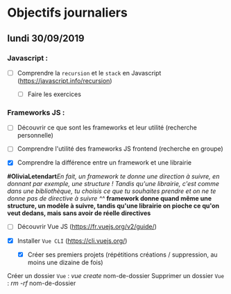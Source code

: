 # Objectifs journaliers

## lundi 30/09/2019

### Javascript :

  * [ ] Comprendre la `recursion` et le `stack` en Javascript (https://javascript.info/recursion)
    * [ ] Faire les exercices
  


### Frameworks JS : 

  * [ ] Découvrir ce que sont les frameworks et leur utilité (recherche personnelle)

  * [ ] Comprendre l'utilité des frameworks JS frontend (recherche en groupe)

  * [x] Comprendre la différence entre un framework et une librairie

__#OliviaLetendart__*En fait, un framework te donne une direction à suivre, en donnant par exemple, une structure ! Tandis qu'une librairie, c'est comme dans une bibliothèque, tu choisis ce que tu souhaites prendre et on ne te donne pas de directive à suivre ^^*
**framework donne quand même une structure, un modèle à suivre, tandis qu'une librairie on pioche ce qu'on veut dedans, mais sans avoir de réelle directives**

  * [ ] Découvrir Vue JS (https://fr.vuejs.org/v2/guide/)

  * [x] Installer `Vue CLI` (https://cli.vuejs.org/)
    * [x] Créer ses premiers projets (répétitions créations / suppression, au moins une dizaine de fois)

Créer un dossier `Vue` : *vue create* nom-de-dossier
Supprimer un dossier `Vue` : *rm -rf* nom-de-dossier